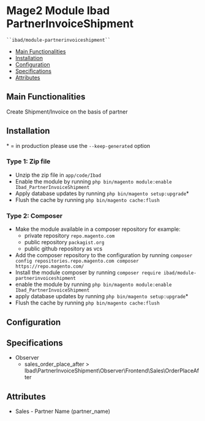 # Mage2 Module Ibad PartnerInvoiceShipment

    ``ibad/module-partnerinvoiceshipment``

 - [Main Functionalities](#markdown-header-main-functionalities)
 - [Installation](#markdown-header-installation)
 - [Configuration](#markdown-header-configuration)
 - [Specifications](#markdown-header-specifications)
 - [Attributes](#markdown-header-attributes)


## Main Functionalities
Create Shipment/Invoice on the basis of partner

## Installation
\* = in production please use the `--keep-generated` option

### Type 1: Zip file

 - Unzip the zip file in `app/code/Ibad`
 - Enable the module by running `php bin/magento module:enable Ibad_PartnerInvoiceShipment`
 - Apply database updates by running `php bin/magento setup:upgrade`\*
 - Flush the cache by running `php bin/magento cache:flush`

### Type 2: Composer

 - Make the module available in a composer repository for example:
    - private repository `repo.magento.com`
    - public repository `packagist.org`
    - public github repository as vcs
 - Add the composer repository to the configuration by running `composer config repositories.repo.magento.com composer https://repo.magento.com/`
 - Install the module composer by running `composer require ibad/module-partnerinvoiceshipment`
 - enable the module by running `php bin/magento module:enable Ibad_PartnerInvoiceShipment`
 - apply database updates by running `php bin/magento setup:upgrade`\*
 - Flush the cache by running `php bin/magento cache:flush`


## Configuration




## Specifications

 - Observer
	- sales_order_place_after > Ibad\PartnerInvoiceShipment\Observer\Frontend\Sales\OrderPlaceAfter


## Attributes

 - Sales - Partner Name (partner_name)


